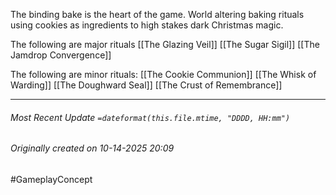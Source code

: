 The binding bake is the heart of the game. World altering baking rituals using cookies as ingredients to high stakes dark Christmas magic.

The following are major rituals
[[The Glazing Veil]]
[[The Sugar Sigil]]
[[The Jamdrop Convergence]]

The following are minor rituals:
[[The Cookie Communion]]
[[The Whisk of Warding]]
[[The Doughward Seal]]
[[The Crust of Remembrance]]

___
###### Most Recent Update `=dateformat(this.file.mtime, "DDDD, HH:mm")`
###### Originally created on 10-14-2025 20:09
#GameplayConcept 
